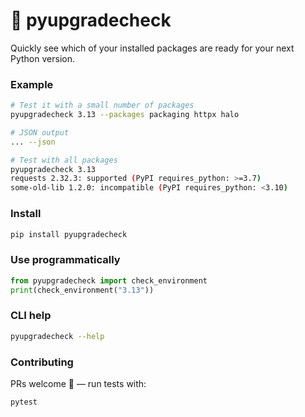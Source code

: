 # 🐍 pyupgradecheck

Quickly see which of your installed packages are ready for your next Python version.

### Example

```sh
# Test it with a small number of packages
pyupgradecheck 3.13 --packages packaging httpx halo
```

```sh
# JSON output
... --json
```

```bash
# Test with all packages
pyupgradecheck 3.13
requests 2.32.3: supported (PyPI requires_python: >=3.7)
some-old-lib 1.2.0: incompatible (PyPI requires_python: <3.10)
```

### Install

```bash
pip install pyupgradecheck
```

### Use programmatically

```python
from pyupgradecheck import check_environment
print(check_environment("3.13"))
```

### CLI help

```bash
pyupgradecheck --help
```

### Contributing
PRs welcome 💖 — run tests with:

```bash
pytest
```
